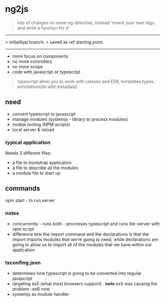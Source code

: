 # ng2js
> lots of changes
> no more ng-directive, instead 'invent your own tags and write a function for it'


<hr>
> initialApp branch:
> saved as ref starting point
<hr>


- more focus on components
- no more controllers
- no more scope
- code with javascript or typescript

> typescript allow you to work with classes and ES6, templates,types, annotations(to add metadata)

## need
- convert typescript to javascript
- manage modules (systemjs - library to process modules)
- nodejs tooling (NPM scripts)
- local server & reload

### typical application
Needs 3 different files:
   + a file to bootstrap application
   + a file to describe all the modules
   + a module file to start up


## commands
npm start - to run server


### notes
- concurrently - runs both - processes typescript and runs lite-server with npm script
- difference btw the import command and the declarations is that the import imports modules
  that we're going to need, while declarations are going to allow us to import all of the
  modules that we have within our application

### tsconfing.json
- determines how typescript is going to be converted into regular javascript
- targeting es5 (what most browsers support) . **note** es5 was causing the problem -es6 now.
- systemjs as module handler

